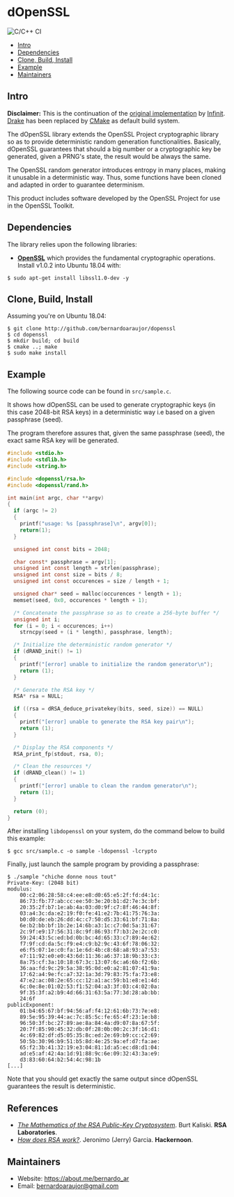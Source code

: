 # dOpenSSL

![C/C++ CI](https://github.com/bernardoaraujor/dopenssl/workflows/C/C++%20CI/badge.svg)

- [Intro](#intro)
- [Dependencies](#dependencies)
- [Clone, Build, Install](#clone--build--install)
- [Example](#example)
- [Maintainers](#maintainers)

## Intro

**Disclaimer:** This is the continuation of the [original implementation](https://github.com/infinit/dopenssl) by [Infinit](https://infinit.sh/). [Drake](https://github.com/infinit/drake) has been replaced by [CMake](https://cmake.org/) as default build system.

The dOpenSSL library extends the OpenSSL Project cryptographic library so as to provide deterministic random generation functionalities. Basically, dOpenSSL guarantees that should a big number or a cryptographic key be generated, given a PRNG's state, the result would be always the same.

The OpenSSL random generator introduces entropy in many places, making it unusable in a deterministic way. Thus, some functions have been cloned and adapted in order to guarantee determinism.

This product includes software developed by the OpenSSL Project for use in the OpenSSL Toolkit.

## Dependencies
The library relies upon the following libraries:

 * [**OpenSSL**](http://www.openssl.org) which provides the fundamental cryptographic operations. Install v1.0.2 into Ubuntu 18.04 with:

```
$ sudo apt-get install libssl1.0-dev -y
```

## Clone, Build, Install
Assuming you're on Ubuntu 18.04:

```
$ git clone http://github.com/bernardoaraujor/dopenssl
$ cd dopenssl
$ mkdir build; cd build
$ cmake ..; make
$ sudo make install
```

## Example
The following source code can be found in `src/sample.c`.

It shows how dOpenSSL can be used to generate cryptographic keys (in this case 2048-bit RSA keys) in a deterministic way i.e based on a given passphrase (seed).

The program therefore assures that, given the same passphrase (seed), the exact same RSA key will be generated.

```C
#include <stdio.h>
#include <stdlib.h>
#include <string.h>

#include <dopenssl/rsa.h>
#include <dopenssl/rand.h>

int main(int argc, char **argv)
{
  if (argc != 2)
  {
    printf("usage: %s [passphrase]\n", argv[0]);
    return(1);
  }

  unsigned int const bits = 2048;

  char const* passphrase = argv[1];
  unsigned int const length = strlen(passphrase);
  unsigned int const size = bits / 8;
  unsigned int const occurences = size / length + 1;

  unsigned char* seed = malloc(occurences * length + 1);
  memset(seed, 0x0, occurences * length + 1);

  /* Concatenate the passphrase so as to create a 256-byte buffer */
  unsigned int i;
  for (i = 0; i < occurences; i++)
    strncpy(seed + (i * length), passphrase, length);

  /* Initialize the deterministic random generator */
  if (dRAND_init() != 1)
  {
    printf("[error] unable to initialize the random generator\n");
    return (1);
  }

  /* Generate the RSA key */
  RSA* rsa = NULL;

  if ((rsa = dRSA_deduce_privatekey(bits, seed, size)) == NULL)
  {
    printf("[error] unable to generate the RSA key pair\n");
    return (1);
  }

  /* Display the RSA components */
  RSA_print_fp(stdout, rsa, 0);

  /* Clean the resources */
  if (dRAND_clean() != 1)
  {
    printf("[error] unable to clean the random generator\n");
    return (1);
  }

  return (0);
}
```

After installing `libdopenssl` on your system, do the command below to build this example:
```
$ gcc src/sample.c -o sample -ldopenssl -lcrypto
```

Finally, just launch the sample program by providing a passphrase:

```Shell
$ ./sample "chiche donne nous tout"
Private-Key: (2048 bit)
modulus:
    00:c2:06:28:58:c4:ee:e8:d0:65:e5:2f:fd:d4:1c:
    86:73:fb:77:ab:cc:ee:50:3e:20:b1:d2:7e:3c:bf:
    20:35:2f:b7:1e:ab:4a:03:d0:9f:c7:8f:46:44:8f:
    03:a4:3c:da:e2:19:f0:fe:41:e2:7b:41:75:76:3a:
    b0:d0:de:eb:26:dd:4c:c7:50:d5:33:61:bf:71:8a:
    6e:b2:bb:bf:1b:2e:14:6b:a3:1c:c7:0d:5a:31:67:
    2c:9f:e9:17:56:31:8c:9f:86:93:f7:b3:2e:2c:c0:
    59:24:43:5c:ed:bd:0b:bc:4d:65:33:c7:89:4e:62:
    f7:9f:cd:da:5c:f9:e4:c9:b2:9c:43:6f:78:06:32:
    e6:f5:07:1e:c0:fa:1e:6d:4b:c8:68:a8:93:a7:53:
    e7:11:92:e0:e0:43:6d:11:36:a6:37:18:9b:33:c3:
    8a:75:cf:3a:10:18:67:3c:13:07:6c:a6:6b:f2:6b:
    36:aa:fd:9c:29:5a:38:95:0d:e0:a2:81:07:41:9a:
    17:62:a4:9e:fc:a7:32:1a:3d:79:83:75:fa:73:e8:
    47:e2:ac:08:2e:65:cc:12:a1:ac:59:b1:e8:e1:4d:
    6c:0e:8e:01:02:53:f1:52:04:a3:3f:03:c4:02:0a:
    9f:35:3f:a2:b9:4d:66:31:63:5a:77:3d:28:ab:bb:
    24:6f
publicExponent:
    01:b4:65:67:bf:94:56:af:f4:12:61:6b:73:7e:e8:
    89:5e:95:39:44:ac:7c:85:5c:fe:65:4f:23:1e:b8:
    96:50:3f:bc:27:89:ae:8a:84:4a:d9:07:8a:67:5f:
    20:7f:85:90:45:32:db:0f:28:0b:00:2c:3f:16:d1:
    4c:69:82:df:d5:05:35:8c:ed:2e:69:b9:cc:c2:69:
    50:5b:30:96:b9:51:b5:8d:4e:25:9a:ef:d7:fa:ae:
    65:f2:3b:41:32:19:e3:04:81:1d:a5:ec:d8:d1:04:
    ad:e5:af:42:4a:1d:91:88:9c:6e:09:32:43:3a:e9:
    d3:83:60:64:b2:54:4c:98:1b
[...]
```

Note that you should get exactly the same output since dOpenSSL guarantees the result is deterministic.

## References
- [*The Mathematics of the RSA Public-Key Cryptosystem*](http://www.mathaware.org/mam/06/Kaliski.pdf). Burt Kaliski. **RSA Laboratories**.
- [*How does RSA work?*](https://hackernoon.com/how-does-rsa-work-f44918df914b). Jeronimo (Jerry) Garcia. **Hackernoon**.

## Maintainers
 * Website: https://about.me/bernardo_ar
 * Email: bernardoaraujor@gmail.com

